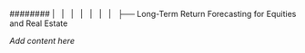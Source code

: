 ######## |   |   |   |   |   |   |   ├── Long-Term Return Forecasting for Equities and Real Estate

*Add content here*